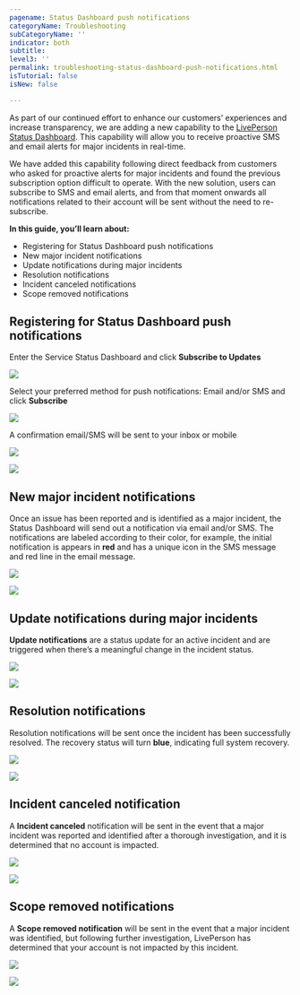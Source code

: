 ```yaml
---
pagename: Status Dashboard push notifications
categoryName: Troubleshooting
subCategoryName: ''
indicator: both
subtitle: 
level3: ''
permalink: troubleshooting-status-dashboard-push-notifications.html
isTutorial: false
isNew: false

---
```


As part of our continued effort to enhance our customers’ experiences and increase transparency, we are adding a new capability to the [LivePerson Status Dashboard](https://status.liveperson.com). This capability will allow you to receive proactive SMS and email alerts for major incidents in real-time. 

We have added this capability following direct feedback from customers who asked for proactive alerts for major incidents and found the previous subscription option difficult to operate. With the new solution, users can subscribe to SMS and email alerts, and from that moment onwards all notifications related to their account will be sent without the need to re-subscribe.

**In this guide, you’ll learn about:**
* Registering for Status Dashboard push notifications 
* New major incident notifications
* Update notifications during major incidents
* Resolution notifications
* Incident canceled notifications 
* Scope removed notifications

## Registering for Status Dashboard push notifications 

Enter the Service Status Dashboard and click **Subscribe to Updates**

![](img/sp-push-notifications-1.png)

Select your preferred method for push notifications: Email and/or SMS and click **Subscribe**

![](img/sp-push-notifications-2.png)

A confirmation email/SMS will be sent to your inbox or mobile

![](img/sp-push-notifications-3.png)

![](img/sp-push-notifications-4.png)

## New major incident notifications 

Once an issue has been reported and is identified as a major incident, the Status Dashboard will send out a notification via email and/or SMS. The notifications are labeled according to their color, for example, the initial notification is appears in **red** and has a unique icon in the SMS message and red line in the email message. 

![](img/sp-push-notifications-5.png)

![](img/sp-push-notifications-6.png)

## Update notifications during major incidents

**Update notifications** are a status update for an active incident and are triggered when there’s a meaningful change in the incident status.

![](img/sp-push-notifications-7.png)

![](img/sp-push-notifications-8.png)

## Resolution notifications

Resolution notifications will be sent once the incident has been successfully resolved. The recovery status will turn **blue**, indicating full system recovery.

![](img/sp-push-notifications-9.png)

![](img/sp-push-notifications-10.png)

## Incident canceled notification 

A **Incident canceled** notification will be sent in the event that a major incident was reported and identified after a thorough investigation, and it is determined that no account is impacted.
 
![](img/sp-push-notifications-11.png)

![](img/sp-push-notifications-12.png)

## Scope removed notifications 

A **Scope removed notification** will be sent in the event that a major incident was identified, but following further investigation, LivePerson has determined that your account is not impacted by this incident.

![](img/sp-push-notifications-13.png)

![](img/sp-push-notifications-14.png)
